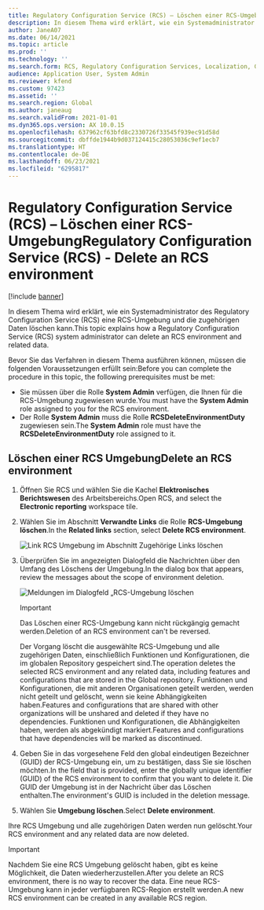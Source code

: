 ```yaml
---
title: Regulatory Configuration Service (RCS) – Löschen einer RCS-Umgebung
description: In diesem Thema wird erklärt, wie ein Systemadministrator des Regulatory Configuration Service (RCS) eine RCS-Umgebung und die zugehörigen Daten löschen kann.
author: JaneA07
ms.date: 06/14/2021
ms.topic: article
ms.prod: ''
ms.technology: ''
ms.search.form: RCS, Regulatory Configuration Services, Localization, Global
audience: Application User, System Admin
ms.reviewer: kfend
ms.custom: 97423
ms.assetid: ''
ms.search.region: Global
ms.author: janeaug
ms.search.validFrom: 2021-01-01
ms.dyn365.ops.version: AX 10.0.15
ms.openlocfilehash: 637962cf63bfd8c2330726f33545f939ec91d58d
ms.sourcegitcommit: dbffde1944b9d037124415c28053036c9ef1ecb7
ms.translationtype: HT
ms.contentlocale: de-DE
ms.lasthandoff: 06/23/2021
ms.locfileid: "6295817"
---
```

# <a name="regulatory-configuration-service-rcs---delete-an-rcs-environment"></a><span data-ttu-id="a6775-103">Regulatory Configuration Service (RCS) – Löschen einer RCS-Umgebung</span><span class="sxs-lookup"><span data-stu-id="a6775-103">Regulatory Configuration Service (RCS) - Delete an RCS environment</span></span>

[!include [banner](../includes/banner.md)]

<span data-ttu-id="a6775-104">In diesem Thema wird erklärt, wie ein Systemadministrator des Regulatory Configuration Service (RCS) eine RCS-Umgebung und die zugehörigen Daten löschen kann.</span><span class="sxs-lookup"><span data-stu-id="a6775-104">This topic explains how a Regulatory Configuration Service (RCS) system administrator can delete an RCS environment and related data.</span></span>

<span data-ttu-id="a6775-105">Bevor Sie das Verfahren in diesem Thema ausführen können, müssen die folgenden Voraussetzungen erfüllt sein:</span><span class="sxs-lookup"><span data-stu-id="a6775-105">Before you can complete the procedure in this topic, the following prerequisites must be met:</span></span>

- <span data-ttu-id="a6775-106">Sie müssen über die Rolle **System Admin** verfügen, die Ihnen für die RCS-Umgebung zugewiesen wurde.</span><span class="sxs-lookup"><span data-stu-id="a6775-106">You must have the **System Admin** role assigned to you for the RCS environment.</span></span>
- <span data-ttu-id="a6775-107">Der Rolle **System Admin** muss die Rolle **RCSDeleteEnvironmentDuty** zugewiesen sein.</span><span class="sxs-lookup"><span data-stu-id="a6775-107">The **System Admin** role must have the **RCSDeleteEnvironmentDuty** role assigned to it.</span></span>

## <a name="delete-an-rcs-environment"></a><span data-ttu-id="a6775-108">Löschen einer RCS Umgebung</span><span class="sxs-lookup"><span data-stu-id="a6775-108">Delete an RCS environment</span></span>

1. <span data-ttu-id="a6775-109">Öffnen Sie RCS und wählen Sie die Kachel **Elektronisches Berichtswesen** des Arbeitsbereichs.</span><span class="sxs-lookup"><span data-stu-id="a6775-109">Open RCS, and select the **Electronic reporting** workspace tile.</span></span>
2. <span data-ttu-id="a6775-110">Wählen Sie im Abschnitt **Verwandte Links** die Rolle **RCS-Umgebung löschen**.</span><span class="sxs-lookup"><span data-stu-id="a6775-110">In the **Related links** section, select **Delete RCS environment**.</span></span>

    ![Link RCS Umgebung im Abschnitt Zugehörige Links löschen](media/01_RCS-Delete-Environ-Related-Link.PNG)

3. <span data-ttu-id="a6775-112">Überprüfen Sie im angezeigten Dialogfeld die Nachrichten über den Umfang des Löschens der Umgebung.</span><span class="sxs-lookup"><span data-stu-id="a6775-112">In the dialog box that appears, review the messages about the scope of environment deletion.</span></span>

    ![Meldungen im Dialogfeld „RCS-Umgebung löschen](media/01_RCS-Delete-Environ-Msg_noGUID.PNG)

    > [!IMPORTANT]
    > <span data-ttu-id="a6775-114">Das Löschen einer RCS-Umgebung kann nicht rückgängig gemacht werden.</span><span class="sxs-lookup"><span data-stu-id="a6775-114">Deletion of an RCS environment can't be reversed.</span></span>
    >
    > <span data-ttu-id="a6775-115">Der Vorgang löscht die ausgewählte RCS-Umgebung und alle zugehörigen Daten, einschließlich Funktionen und Konfigurationen, die im globalen Repository gespeichert sind.</span><span class="sxs-lookup"><span data-stu-id="a6775-115">The operation deletes the selected RCS environment and any related data, including features and configurations that are stored in the Global repository.</span></span> <span data-ttu-id="a6775-116">Funktionen und Konfigurationen, die mit anderen Organisationen geteilt werden, werden nicht geteilt und gelöscht, wenn sie keine Abhängigkeiten haben.</span><span class="sxs-lookup"><span data-stu-id="a6775-116">Features and configurations that are shared with other organizations will be unshared and deleted if they have no dependencies.</span></span> <span data-ttu-id="a6775-117">Funktionen und Konfigurationen, die Abhängigkeiten haben, werden als abgekündigt markiert.</span><span class="sxs-lookup"><span data-stu-id="a6775-117">Features and configurations that have dependencies will be marked as discontinued.</span></span>

4. <span data-ttu-id="a6775-118">Geben Sie in das vorgesehene Feld den global eindeutigen Bezeichner (GUID) der RCS-Umgebung ein, um zu bestätigen, dass Sie sie löschen möchten.</span><span class="sxs-lookup"><span data-stu-id="a6775-118">In the field that is provided, enter the globally unique identifier (GUID) of the RCS environment to confirm that you want to delete it.</span></span> <span data-ttu-id="a6775-119">Die GUID der Umgebung ist in der Nachricht über das Löschen enthalten.</span><span class="sxs-lookup"><span data-stu-id="a6775-119">The environment's GUID is included in the deletion message.</span></span>
5. <span data-ttu-id="a6775-120">Wählen Sie **Umgebung löschen**.</span><span class="sxs-lookup"><span data-stu-id="a6775-120">Select **Delete environment**.</span></span>
    
<span data-ttu-id="a6775-121">Ihre RCS Umgebung und alle zugehörigen Daten werden nun gelöscht.</span><span class="sxs-lookup"><span data-stu-id="a6775-121">Your RCS environment and any related data are now deleted.</span></span>

> [!IMPORTANT]
> <span data-ttu-id="a6775-122">Nachdem Sie eine RCS Umgebung gelöscht haben, gibt es keine Möglichkeit, die Daten wiederherzustellen.</span><span class="sxs-lookup"><span data-stu-id="a6775-122">After you delete an RCS environment, there is no way to recover the data.</span></span> <span data-ttu-id="a6775-123">Eine neue RCS-Umgebung kann in jeder verfügbaren RCS-Region erstellt werden.</span><span class="sxs-lookup"><span data-stu-id="a6775-123">A new RCS environment can be created in any available RCS region.</span></span>
